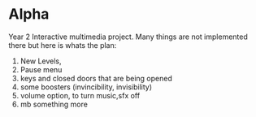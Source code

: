 # Alpha
Year 2 Interactive multimedia project.
Many things are not implemented there but here is whats the plan:
  1. New Levels,
  2. Pause menu
  3. keys and closed doors that are being opened
  4. some boosters (invincibility, invisibility)
  5. volume option, to turn music,sfx off
  6. mb something more 

